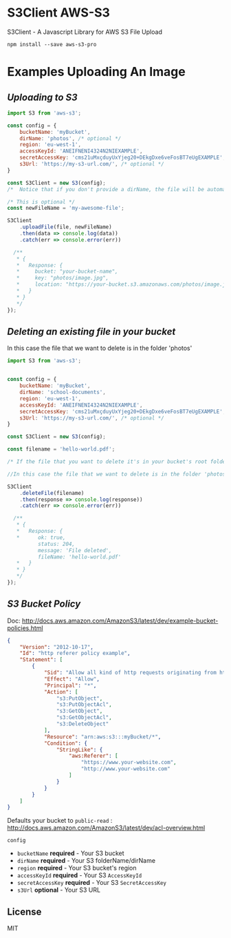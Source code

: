 # S3Client AWS-S3

S3Client - A Javascript Library for AWS S3 File Upload

```
npm install --save aws-s3-pro
```


# Examples Uploading An Image

## ***Uploading to S3***

```js
import S3 from 'aws-s3';

const config = {
    bucketName: 'myBucket',
    dirName: 'photos', /* optional */
    region: 'eu-west-1',
    accessKeyId: 'ANEIFNENI4324N2NIEXAMPLE',
    secretAccessKey: 'cms21uMxçduyUxYjeg20+DEkgDxe6veFosBT7eUgEXAMPLE',
    s3Url: 'https://my-s3-url.com/', /* optional */
}

const S3Client = new S3(config);
/*  Notice that if you don't provide a dirName, the file will be automatically uploaded to the root of your bucket */

/* This is optional */
const newFileName = 'my-awesome-file';

S3Client
    .uploadFile(file, newFileName)
    .then(data => console.log(data))
    .catch(err => console.error(err))

  /**
   * {
   *   Response: {
   *     bucket: "your-bucket-name",
   *     key: "photos/image.jpg",
   *     location: "https://your-bucket.s3.amazonaws.com/photos/image.jpg"
   *   }
   * }
   */
});
```

## ***Deleting an existing file in your bucket***

In this case the file that we want to delete is in the folder 'photos'

```js
import S3 from 'aws-s3';


const config = {
    bucketName: 'myBucket',
    dirName: 'school-documents',
    region: 'eu-west-1',
    accessKeyId: 'ANEIFNENI4324N2NIEXAMPLE',
    secretAccessKey: 'cms21uMxçduyUxYjeg20+DEkgDxe6veFosBT7eUgEXAMPLE',
    s3Url: 'https://my-s3-url.com/', /* optional */
}

const S3Client = new S3(config);

const filename = 'hello-world.pdf';

/* If the file that you want to delete it's in your bucket's root folder, don't provide any dirName in the config object */

//In this case the file that we want to delete is in the folder 'photos' that we referred in the config object as the dirName

S3Client
    .deleteFile(filename)
    .then(response => console.log(response))
    .catch(err => console.error(err))

  /**
   * {
   *   Response: {
   *      ok: true,
          status: 204,
          message: 'File deleted',
          fileName: 'hello-world.pdf'
   *   }
   * }
   */
});
```

## ***S3 Bucket Policy***

Doc: http://docs.aws.amazon.com/AmazonS3/latest/dev/example-bucket-policies.html

```json
{
    "Version": "2012-10-17",
    "Id": "http referer policy example",
    "Statement": [
        {
            "Sid": "Allow all kind of http requests originating from http://www.your-website.com and https://www.your-website.com",
            "Effect": "Allow",
            "Principal": "*",
            "Action": [
                "s3:PutObject",
                "s3:PutObjectAcl",
                "s3:GetObject",
                "s3:GetObjectAcl",
                "s3:DeleteObject"
            ],
            "Resource": "arn:aws:s3:::myBucket/*",
            "Condition": {
                "StringLike": {
                    "aws:Referer": [
                        "https://www.your-website.com",
                        "http://www.your-website.com"
                    ]
                }
            }
        }
    ]
}
```

Defaults your bucket to `public-read` : http://docs.aws.amazon.com/AmazonS3/latest/dev/acl-overview.html

`config`
  * `bucketName` **required** - Your S3 bucket
  * `dirName` **required** - Your S3 folderName/dirName
  * `region` **required** - Your S3 bucket's region
  * `accessKeyId` **required** - Your S3 `AccessKeyId`
  * `secretAccessKey` **required** - Your S3 `SecretAccessKey`
  * `s3Url` **optional** - Your S3 URL

## License

MIT
